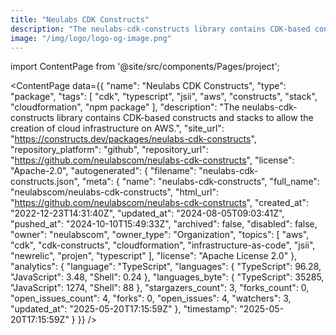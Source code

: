 ```yaml
---
title: "Neulabs CDK Constructs"
description: "The neulabs-cdk-constructs library contains CDK-based constructs and stacks to allow the creation of cloud infrastructure on AWS."
image: "/img/logo/logo-og-image.png"
---
```

import ContentPage from '@site/src/components/Pages/project';

<ContentPage
    data={{
  "name": "Neulabs CDK Constructs",
  "type": "package",
  "tags": [
    "cdk",
    "typescript",
    "jsii",
    "aws",
    "constructs",
    "stack",
    "cloudformation",
    "npm package"
  ],
  "description": "The neulabs-cdk-constructs library contains CDK-based constructs and stacks to allow the creation of cloud infrastructure on AWS.",
  "site_url": "https://constructs.dev/packages/neulabs-cdk-constructs",
  "repository_platform": "github",
  "repository_url": "https://github.com/neulabscom/neulabs-cdk-constructs",
  "license": "Apache-2.0",
  "autogenerated": {
    "filename": "neulabs-cdk-constructs.json",
    "meta": {
      "name": "neulabs-cdk-constructs",
      "full_name": "neulabscom/neulabs-cdk-constructs",
      "html_url": "https://github.com/neulabscom/neulabs-cdk-constructs",
      "created_at": "2022-12-23T14:31:40Z",
      "updated_at": "2024-08-05T09:03:41Z",
      "pushed_at": "2024-10-10T15:49:33Z",
      "archived": false,
      "disabled": false,
      "owner": "neulabscom",
      "owner_type": "Organization",
      "topics": [
        "aws",
        "cdk",
        "cdk-constructs",
        "cloudformation",
        "infrastructure-as-code",
        "jsii",
        "newrelic",
        "projen",
        "typescript"
      ],
      "license": "Apache License 2.0"
    },
    "analytics": {
      "language": "TypeScript",
      "languages": {
        "TypeScript": 96.28,
        "JavaScript": 3.48,
        "Shell": 0.24
      },
      "languages_byte": {
        "TypeScript": 35285,
        "JavaScript": 1274,
        "Shell": 88
      },
      "stargazers_count": 3,
      "forks_count": 0,
      "open_issues_count": 4,
      "forks": 0,
      "open_issues": 4,
      "watchers": 3,
      "updated_at": "2025-05-20T17:15:59Z"
    },
    "timestamp": "2025-05-20T17:15:59Z"
  }
}}
/>
